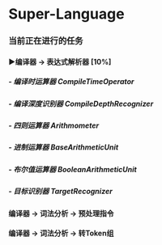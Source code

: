 # Super-Language

### 当前正在进行的任务


#### ▶编译器 -> 表达式解析器 [10%]
##### - 编译时运算器 CompileTimeOperator
##### - 编译深度识别器 CompileDepthRecognizer
##### - 四则运算器 Arithmometer
##### - 进制运算器 BaseArithmeticUnit
##### - 布尔值运算器 BooleanArithmeticUnit
##### - 目标识别器 TargetRecognizer


#### 编译器 -> 词法分析 -> 预处理指令
#### 编译器 -> 词法分析 -> 转Token组